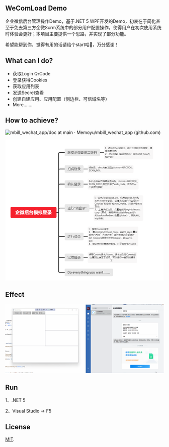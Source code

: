 ## WeComLoad Demo

企业微信后台管理操作Demo，基于.NET 5 WPF开发的Demo，初衷在于简化甚至于免去第三方企微Scrm系统中的部分用户配置操作，使得用户在初次使用系统时体验会更好；本项目主要提供一个思路，并实现了部分功能。

希望能帮到你，觉得有用的话请给个start哈🙌，万分感谢！



## What can I do?

* 获取Login QrCode
* 登录获得Cookies
* 获取应用列表
* 发送Secret查看
* 创建自建应用、应用配置（侧边栏、可信域名等）
* More.......



## How to achieve?

![mbill_wechat_app/doc at main · Memoyu/mbill_wechat_app (github.com)](https://github.com/Memoyu/mbill_wechat_app/blob/main/doc/效果图.png)

![mind.png](https://github.com/Memoyu/WeComLoad/raw/master/doc/mind.png)



## Effect

![Effect.gif](https://github.com/Memoyu/WeComLoad/raw/master/doc/Effect.gif)



## Run

1、.NET 5

2、Visual Studio -> F5



## License

[MIT](LICENSE).

